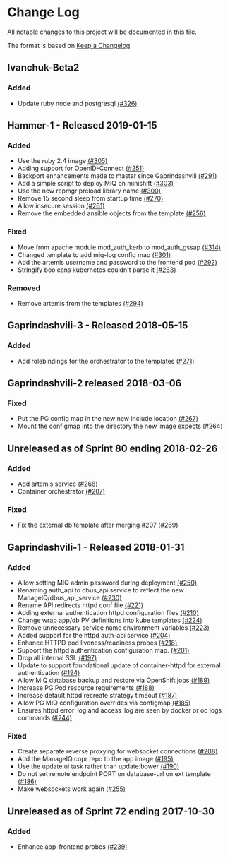 # Change Log

All notable changes to this project will be documented in this file.

The format is based on [Keep a Changelog](http://keepachangelog.com/en/1.0.0/)


## Ivanchuk-Beta2

### Added
- Update ruby node and postgresql [(#326)](https://github.com/ManageIQ/manageiq-pods/pull/326)

## Hammer-1 - Released 2019-01-15

### Added
- Use the ruby 2.4 image [(#305)](https://github.com/ManageIQ/manageiq-pods/pull/305)
- Adding support for OpenID-Connect [(#251)](https://github.com/ManageIQ/manageiq-pods/pull/251)
- Backport enhancements made to master since Gaprindashvili [(#291)](https://github.com/ManageIQ/manageiq-pods/pull/291)
- Add a simple script to deploy MIQ on minishift [(#303)](https://github.com/ManageIQ/manageiq-pods/pull/303)
- Use the new repmgr preload library name [(#300)](https://github.com/ManageIQ/manageiq-pods/pull/300)
- Remove 15 second sleep from startup time [(#270)](https://github.com/ManageIQ/manageiq-pods/pull/270)
- Allow insecure session [(#261)](https://github.com/ManageIQ/manageiq-pods/pull/261)
- Remove the embedded ansible objects from the template [(#256)](https://github.com/ManageIQ/manageiq-pods/pull/256)

### Fixed
- Move from apache module mod_auth_kerb to mod_auth_gssap [(#314)](https://github.com/ManageIQ/manageiq-pods/pull/314)
- Changed template to add miq-log config map [(#301)](https://github.com/ManageIQ/manageiq-pods/pull/301)
- Add the artemis username and password to the frontend pod [(#292)](https://github.com/ManageIQ/manageiq-pods/pull/292)
- Stringify booleans kubernetes couldn't parse it [(#263)](https://github.com/ManageIQ/manageiq-pods/pull/263)

### Removed
- Remove artemis from the templates [(#294)](https://github.com/ManageIQ/manageiq-pods/pull/294)

## Gaprindashvili-3 - Released 2018-05-15

### Added
- Add rolebindings for the orchestrator to the templates [(#271)](https://github.com/ManageIQ/manageiq-pods/pull/271)

## Gaprindashvili-2 released 2018-03-06

### Fixed
- Put the PG config map in the new new include location [(#267)](https://github.com/ManageIQ/manageiq-pods/pull/267)
- Mount the configmap into the directory the new image expects [(#264)](https://github.com/ManageIQ/manageiq-pods/pull/264)

## Unreleased as of Sprint 80 ending 2018-02-26

### Added
- Add artemis service [(#268)](https://github.com/ManageIQ/manageiq-pods/pull/268)
- Container orchestrator [(#207)](https://github.com/ManageIQ/manageiq-pods/pull/207)

### Fixed
- Fix the external db template after merging #207 [(#269)](https://github.com/ManageIQ/manageiq-pods/pull/269)

## Gaprindashvili-1 - Released 2018-01-31

### Added
- Allow setting MIQ admin password during deployment [(#250)](https://github.com/ManageIQ/manageiq-pods/pull/250)
- Renaming auth_api to dbus_api service to reflect the new ManageIQ/dbus_api_service [(#230)](https://github.com/ManageIQ/manageiq-pods/pull/230)
- Rename API redirects httpd conf file [(#221)](https://github.com/ManageIQ/manageiq-pods/pull/221)
- Adding external authentication httpd configuration files [(#210)](https://github.com/ManageIQ/manageiq-pods/pull/210)
- Change wrap app/db PV definitions into kube templates [(#224)](https://github.com/ManageIQ/manageiq-pods/pull/224)
- Remove unnecessary service name environment variables [(#223)](https://github.com/ManageIQ/manageiq-pods/pull/223)
- Added support for the httpd auth-api service [(#204)](https://github.com/ManageIQ/manageiq-pods/pull/204)
- Enhance HTTPD pod liveness/readiness probes [(#218)](https://github.com/ManageIQ/manageiq-pods/pull/218)
- Support the httpd authentication configuration map. [(#201)](https://github.com/ManageIQ/manageiq-pods/pull/201)
- Drop all internal SSL [(#197)](https://github.com/ManageIQ/manageiq-pods/pull/197)
- Update to support foundational update of container-httpd for external authentication [(#194)](https://github.com/ManageIQ/manageiq-pods/pull/194)
- Allow MIQ database backup and restore via OpenShift jobs [(#189)](https://github.com/ManageIQ/manageiq-pods/pull/189)
- Increase PG Pod resource requirements [(#188)](https://github.com/ManageIQ/manageiq-pods/pull/188)
- Increase default httpd recreate strategy timeout [(#187)](https://github.com/ManageIQ/manageiq-pods/pull/187)
- Allow PG MIQ configuration overrides via configmap [(#185)](https://github.com/ManageIQ/manageiq-pods/pull/185)
- Ensures httpd error_log and access_log are seen by docker or oc logs commands [(#244)](https://github.com/ManageIQ/manageiq-pods/pull/244)

### Fixed
- Create separate reverse proxying for websocket connections [(#208)](https://github.com/ManageIQ/manageiq-pods/pull/208)
- Add the ManageIQ copr repo to the app image [(#195)](https://github.com/ManageIQ/manageiq-pods/pull/195)
- Use the update:ui task rather than update:bower [(#190)](https://github.com/ManageIQ/manageiq-pods/pull/190)
- Do not set remote endpoint PORT on database-url on ext template [(#186)](https://github.com/ManageIQ/manageiq-pods/pull/186)
- Make websockets work again [(#255)](https://github.com/ManageIQ/manageiq-pods/pull/255)

## Unreleased as of Sprint 72 ending 2017-10-30

### Added
- Enhance app-frontend probes [(#239)](https://github.com/ManageIQ/manageiq-pods/pull/239)
